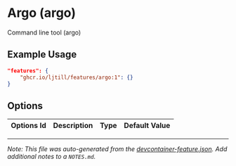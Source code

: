 
# Argo (argo)

Command line tool (argo)

## Example Usage

```json
"features": {
    "ghcr.io/ljtill/features/argo:1": {}
}
```

## Options

| Options Id | Description | Type | Default Value |
|-----|-----|-----|-----|




---

_Note: This file was auto-generated from the [devcontainer-feature.json](https://github.com/ljtill/features/blob/main/src/argo/devcontainer-feature.json).  Add additional notes to a `NOTES.md`._
